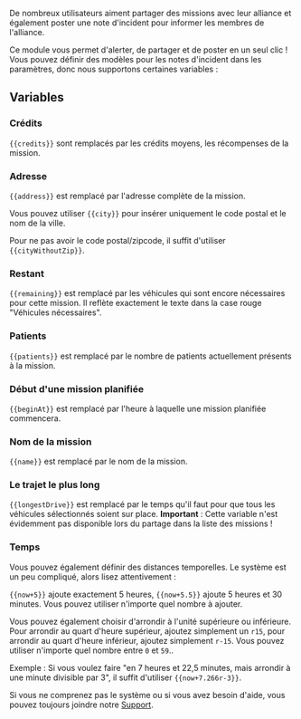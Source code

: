 De nombreux utilisateurs aiment partager des missions avec leur alliance et également poster une note d'incident pour informer les membres de l'alliance.

Ce module vous permet d'alerter, de partager et de poster en un seul clic ! Vous pouvez définir des modèles pour les notes d'incident dans les paramètres, donc nous supportons certaines variables :

## Variables

### Crédits

<code><span>{{</span>credits<span>}}</span></code> sont remplacés par les crédits moyens, les récompenses de la mission.

### Adresse

<code><span>{{</span>address<span>}}</span></code> est remplacé par l'adresse complète de la mission.

Vous pouvez utiliser <code><span>{{</span>city<span>}}</span></code> pour insérer uniquement le code postal et le nom de la ville.

Pour ne pas avoir le code postal/zipcode, il suffit d'utiliser <code><span>{{</span>cityWithoutZip<span>}}</span></code>.

### Restant

<code><span>{{</span>remaining<span>}}</span></code> est remplacé par les véhicules qui sont encore nécessaires pour cette mission. Il reflète exactement le texte dans la case rouge "Véhicules nécessaires".

### Patients

<code><span>{{</span>patients<span>}}</span></code> est remplacé par le nombre de patients actuellement présents à la mission.

### Début d'une mission planifiée

<code><span>{{</span>beginAt<span>}}</span></code> est remplacé par l'heure à laquelle une mission planifiée commencera.

### Nom de la mission

<code><span>{{</span>name<span>}}</span></code> est remplacé par le nom de la mission.

### Le trajet le plus long

<code><span>{{</span>longestDrive<span>}}</span></code> est remplacé par le temps qu'il faut pour que tous les véhicules sélectionnés soient sur place. **Important** : Cette variable n'est évidemment pas disponible lors du partage dans la liste des missions !

### Temps

Vous pouvez également définir des distances temporelles. Le système est un peu compliqué, alors lisez attentivement :

<code><span>{{</span>now+5<span>}}</span></code> ajoute exactement 5 heures, <code><span>{{</span>now+5.5<span>}}</span></code> ajoute 5 heures et 30 minutes. Vous pouvez utiliser n'importe quel nombre à ajouter.

Vous pouvez également choisir d'arrondir à l'unité supérieure ou inférieure. Pour arrondir au quart d'heure supérieur, ajoutez simplement un `r15`, pour arrondir au quart d'heure inférieur, ajoutez simplement `r-15`. Vous pouvez utiliser n'importe quel nombre entre `0` et `59`..

Exemple : Si vous voulez faire "en 7 heures et 22,5 minutes, mais arrondir à une minute divisible par 3", il suffit d'utiliser <code><span>{{</span>now+7.266r-3<span>}}</span></code>.

Si vous ne comprenez pas le système ou si vous avez besoin d'aide, vous pouvez toujours joindre notre [Support](/support.md).
